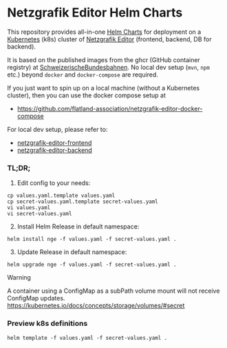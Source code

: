 # Netzgrafik Editor Helm Charts

This repository provides all-in-one [Helm Charts](https://helm.sh/docs/topics/charts/) for deployment on a [Kubernetes](https://kubernetes.io/) (k8s) cluster
of [Netzgrafik Editor](https://github.com/SchweizerischeBundesbahnen/netzgrafik-editor-frontend) (frontend, backend, DB for backend).

It is based on the published images from the ghcr (GitHub container registry) at
[SchweizerischeBundesbahnen](https://github.com/orgs/SchweizerischeBundesbahnen/packages).
No local dev setup (`mvn`, `npm` etc.) beyond `docker` and `docker-compose` are required.

If you just want to spin up on a local machine (without a Kubernetes cluster), then you can use the docker compose setup at

* https://github.com/flatland-association/netzgrafik-editor-docker-compose

For local dev setup, please refer to:

* [netzgrafik-editor-frontend](https://github.com/SchweizerischeBundesbahnen/netzgrafik-editor-frontend)
* [netzgrafik-editor-backend](https://github.com/SchweizerischeBundesbahnen/netzgrafik-editor-backend)

### TL;DR;

1. Edit config to your needs:

```shell
cp values.yaml.template values.yaml
cp secret-values.yaml.template secret-values.yaml
vi values.yaml
vi secret-values.yaml
```

2. Install Helm Release in default namespace:

```shell
helm install nge -f values.yaml -f secret-values.yaml .
```

3. Update Release in default namespace:

```shell
helm upgrade nge -f values.yaml -f secret-values.yaml .
```

> [!WARNING]   
> A container using a ConfigMap as a subPath volume mount will not receive ConfigMap updates.
> https://kubernetes.io/docs/concepts/storage/volumes/#secret

### Preview k8s definitions

```
helm template -f values.yaml -f secret-values.yaml .  
```